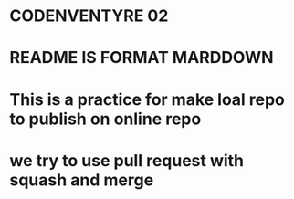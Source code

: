 # CODENVENTYRE 02
# README IS FORMAT MARDDOWN
# This is a practice for make loal repo to publish on online repo

# we try to use pull request with squash and merge